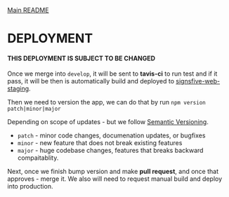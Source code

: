 [Main README](../README.md)

# DEPLOYMENT
#### THIS DEPLOYMENT IS SUBJECT TO BE CHANGED

Once we merge into `develop`, it will be sent to **tavis-ci** to run test and if it pass, it will be then is automatically build and deployed to [signsfive-web-staging](https://signsfive-web-staging.herokuapp.com).

Then we need to version the app, we can do that by run `npm version patch|minor|major`

Depending on scope of updates - but we follow [Semantic Versioning](https://docs.npmjs.com/getting-started/semantic-versioning).

- `patch` - minor code changes, documenation updates, or bugfixes
- `minor` - new feature that does not break existing features
- `major` - huge codebase changes, features that breaks backward compaitablity.

Next, once we finish bump version and make **pull request**, and once that approves - merge it. We also will need to request manual build and deploy into production.
